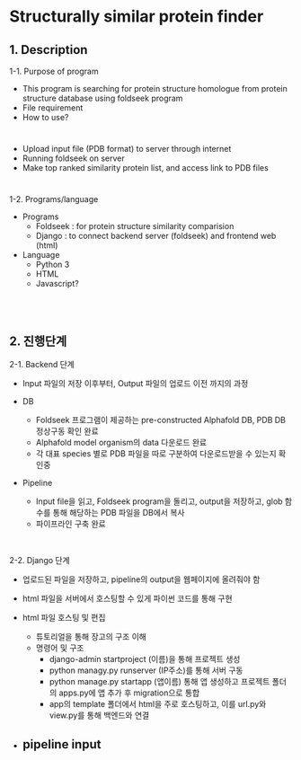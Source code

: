 Structurally similar protein finder
======================================
## 1. Description

1-1. Purpose of program
- This program is searching for protein structure homologue from protein structure database using foldseek program
- File requirement
- How to use?
#
- Upload input file (PDB format) to server through internet
- Running foldseek on server
- Make top ranked similarity protein list, and access link to PDB files
#

1-2. Programs/language
- Programs
  - Foldseek : for protein structure similarity comparision
  - Django : to connect backend server (foldseek) and frontend web (html)
- Language
  - Python 3
  - HTML
  - Javascript?

<br/><br/>

## 2. 진행단계

2-1. Backend 단계
<br/>
- Input 파일의 저장 이후부터, Output 파일의 업로드 이전 까지의 과정

- DB
  - Foldseek 프로그램이 제공하는 pre-constructed Alphafold DB, PDB DB 정상구동 확인 완료
  - Alphafold model organism의 data 다운로드 완료
  - 각 대표 species 별로 PDB 파일을 따로 구분하여 다운로드받을 수 있는지 확인중

- Pipeline
  - Input file을 읽고, Foldseek program을 돌리고, output을 저장하고, glob 함수를 통해 해당하는 PDB 파일을 DB에서 복사
  - 파이프라인 구축 완료
<br/>

2-2. Django 단계
<br/>
- 업로드된 파일을 저장하고, pipeline의 output을 웹페이지에 올려줘야 함
- html 파일을 서버에서 호스팅할 수 있게 파이썬 코드를 통해 구현

- html 파일 호스팅 및 편집
  - 튜토리얼을 통해 장고의 구조 이해
  - 명령어 및 구조 
    - django-admin startproject (이름)을 통해 프로젝트 생성
    - python managy.py runserver (IP주소)를 통해 서버 구동
    - python manage.py startapp (앱이름) 통해 앱 생성하고 프로젝트 폴더의 apps.py에 앱 추가 후 migration으로 통합
    - app의 template 폴더에서 html을 주로 호스팅하고, 이를 url.py와 view.py를 통해 백엔드와 연결

- pipeline input
  - 
